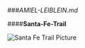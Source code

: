 ###_AMIEL-LEIBLEIN.md_

####**Santa-Fe-Trail**

![Santa Fe Trail Picture](https://www.kshs.org/portraits/graphics/sante_fe_trail.jpg)
